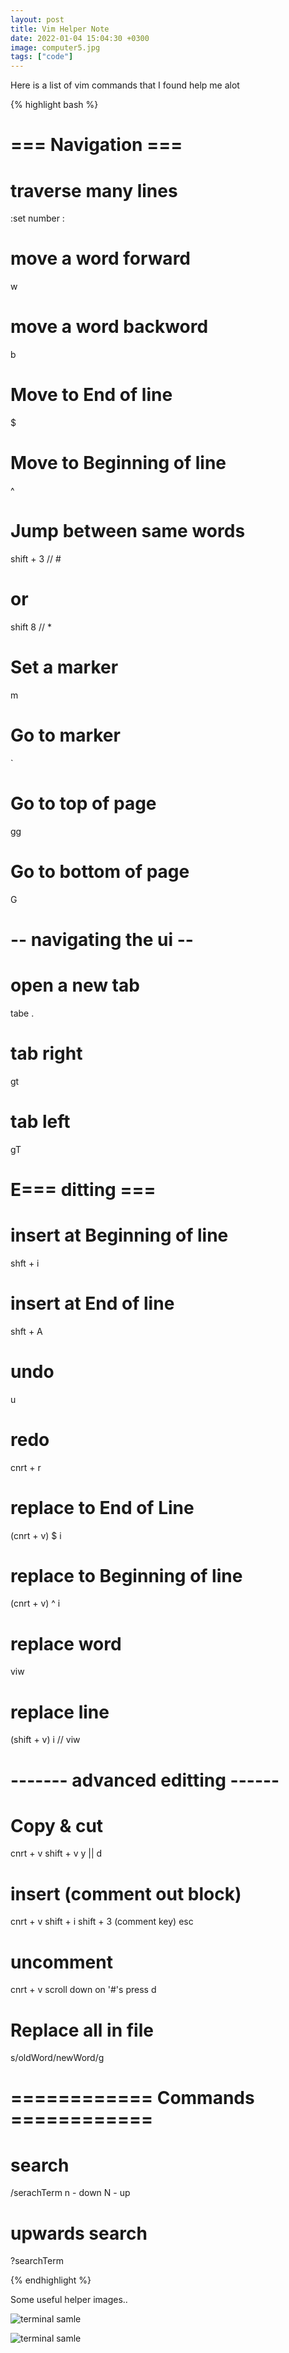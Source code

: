 ```yaml
---
layout: post
title: Vim Helper Note 
date: 2022-01-04 15:04:30 +0300
image: computer5.jpg
tags: ["code"]
---
```


Here is a list of vim commands that I found help me alot


{% highlight bash %}

# === Navigation ===

# traverse many lines
:set number
:<line number>

# move a word forward
w

# move a word backword
b

# Move to End of line
$

# Move to Beginning of line
^

# Jump between same words
shift + 3  // #
#   or 
shift 8 // *

# Set a marker
m <denote letter>

# Go to marker
` <denote letter>                  

# Go to top of page
gg

# Go to bottom of page
G

# -- navigating the ui --
# open a new tab
tabe .

# tab right
gt

# tab left
gT

# E=== ditting ===

# insert at Beginning of line
shft + i

# insert at End of line
shft + A

# undo 
u 

# redo 
cnrt + r

# replace to End of Line
(cnrt + v) $ i

# replace to Beginning of line
(cnrt + v) ^ i

# replace word
viw

# replace line
(shift + v) i // viw

# ------- advanced editting ------
# Copy & cut
cnrt + v
shift + v
y || d

# insert (comment out block) 
cnrt + v
shift + i 
shift + 3 (comment key)
esc

# uncomment
cnrt + v
scroll down on '#'s
press d

# Replace all in file
s/oldWord/newWord/g

# ============  Commands ============   

# search
/serachTerm
n - down
N - up 

# upwards search
?searchTerm


{% endhighlight %}

Some useful helper images..

![terminal samle]({{site.baseurl}}/img/posts/vim-bindings.png)


![terminal samle]({{site.baseurl}}/img/posts/vim-bindings-2.png)

